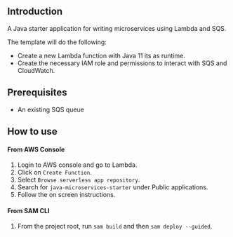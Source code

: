 ## Introduction

A Java starter application for writing microservices using Lambda and SQS.

The template will do the following:
- Create a new Lambda function with Java 11 its as runtime.
- Create the necessary IAM role and permissions to interact with SQS and CloudWatch.


## Prerequisites

- An existing SQS queue


## How to use

#### From AWS Console
1. Login to AWS console and go to Lambda.
2. Click on `Create Function`.
3. Select `Browse serverless app repository`.
4. Search for `java-microservices-starter` under Public applications.
5. Follow the on screen instructions.

#### From SAM CLI
1. From the project root, run `sam build` and then `sam deploy --guided`.
